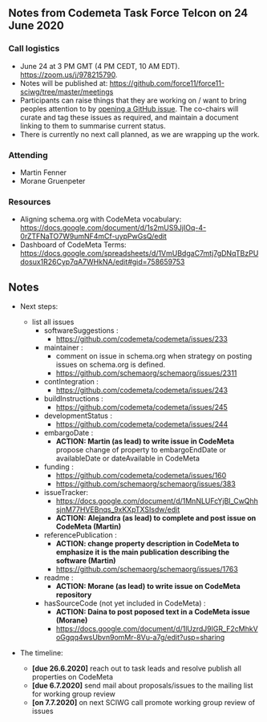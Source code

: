 ## Notes from Codemeta Task Force Telcon on 24 June 2020

### Call logistics

 - June 24 at 3 PM GMT (4 PM CEDT, 10 AM EDT). https://zoom.us/j/978215790. 
 - Notes will be published at: https://github.com/force11/force11-sciwg/tree/master/meetings
 - Participants can raise things that they are working on / want to bring peoples attention to by [opening a GitHub issue](https://github.com/force11/force11-sciwg/issues). The co-chairs will curate and tag these issues as required, and maintain a document linking to them to summarise current status.
 - There is currently no next call planned, as we are wrapping up the work.

### Attending

- Martin Fenner
- Morane Gruenpeter

### Resources

* Aligning schema.org with CodeMeta vocabulary: https://docs.google.com/document/d/1s2mUS9JjIOq-4-0rZTFNaTO7W9umNF4mCf-uypPwGsQ/edit
* Dashboard of CodeMeta Terms: https://docs.google.com/spreadsheets/d/1VmUBdgaC7mtj7gDNqTBzPUdosux1R26Cyp7qA7WHkNA/edit#gid=758659753

## Notes
- Next steps:
    - list all issues
        - softwareSuggestions : 
            - https://github.com/codemeta/codemeta/issues/233
        - maintainer : 
            - comment on issue in schema.org when strategy on posting issues on schema.org is defined.
            - https://github.com/schemaorg/schemaorg/issues/2311 
        - contIntegration : 
            - https://github.com/codemeta/codemeta/issues/243
        - buildInstructions : 
            - https://github.com/codemeta/codemeta/issues/245
        - developmentStatus : 
            - https://github.com/codemeta/codemeta/issues/244
        - embargoDate : 
            - **ACTION: Martin (as lead) to write issue in CodeMeta**  propose change of property to embargoEndDate or availableDate or dateAvailable in CodeMeta
        - funding : 
            - https://github.com/codemeta/codemeta/issues/160
            - https://github.com/schemaorg/schemaorg/issues/383
        - issueTracker:
            - https://docs.google.com/document/d/1MnNLUFcYjBI_CwQhhsjnM77HVEBnqs_9xKXpTXSIsdw/edit
            - **ACTION: Alejandra (as lead) to complete and post issue on CodeMeta (Martin)**
        - referencePublication : 
            - **ACTION: change property description in CodeMeta to emphasize it is the main publication describing the software (Martin)**
            - https://github.com/schemaorg/schemaorg/issues/1763
        - readme : 
           - **ACTION: Morane (as lead) to write issue on CodeMeta repository**
        - hasSourceCode (not yet included in CodeMeta) : 
            - **ACTION: Daina to post poposed text in a CodeMeta issue (Morane)**
            - https://docs.google.com/document/d/1lUzrdJ9lGR_F2cMhkVoGgqq4wsUbvn9omMr-8Vu-a7g/edit?usp=sharing

- The timeline:
    - **[due 26.6.2020]** reach out to task leads and resolve publish all properties on CodeMeta
    - **[due 6.7.2020]** send mail about proposals/issues to the mailing list for working group review
    - **[on 7.7.2020]** on next SCIWG call promote working group review of issues